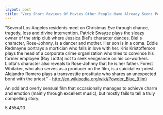 ```yaml
---
layout: post
title: "Very Short Reviews Of Movies Other People Have Already Seen: Powder Blue [2009]"
---
```


"Several Los Angeles residents meet on Christmas Eve through chance, tragedy, loss and divine intervention. Patrick Swayze plays the sleazy owner of the strip club where Jessica Biel's character dances. Biel's character, Rose-Johnny, is a dancer and mother. Her son is in a coma. Eddie Redmayne portrays a mortician who falls in love with her. Kris Kristofferson plays the head of a corporate crime organization who tries to convince his former employee (Ray Liotta) not to seek vengeance on his co-workers. Liotta's character also reveals to Rose-Johnny that he is her father. Forest Whitaker, who also serves as a producer on the film, is a suicidal ex-priest. Alejandro Romero plays a transvestite prostitute who shares an unexpected bond with the priest." - http://en.wikipedia.org/wiki/Powder_Blue_(film)

An odd and overly sensual film that occasionally manages to achieve charm and emotion (mainly through excellent music), but mostly fails to tell a truly compelling story.

5.4554/10
